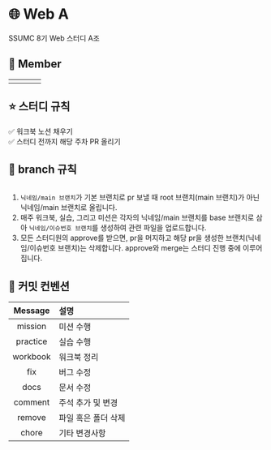 # 🌐 Web A

SSUMC 8기 Web 스터디 A조

## 👥 Member

|                                         |                                     |                                 |                             |
| :-------------------------------------------: | :---------------------------------------: | :-----------------------------------: | :-------------------------------: |
|                                           |                                       |                                   |                               |


## ⭐️ 스터디 규칙
✅ 워크북 노션 채우기 <br />
✅ 스터디 전까지 해당 주차 PR 올리기


## 🌳 branch 규칙

```bash
```

1. `닉네임/main 브랜치`가 기본 브랜치로 pr 보낼 때 root 브랜치(main 브랜치)가 아닌 닉네임/main 브랜치로 올립니다.
2. 매주 워크북, 실습, 그리고 미션은 각자의 닉네임/main 브랜치를 base 브랜치로 삼아 `닉네임/이슈번호 브랜치`를 생성하여 관련 파일을 업로드합니다.
3. 모든 스터디원의 approve를 받으면, pr을 머지하고 해당 pr을 생성한 브랜치(닉네임/이슈번호 브랜치)는 삭제합니다. approve와 merge는 스터디 진행 중에 이루어집니다.


## 🔖 커밋 컨벤션

| Message  | 설명                |
| :------: | :------------------ |
| mission  | 미션 수행           |
| practice | 실습 수행           |
| workbook | 워크북 정리         |
|   fix    | 버그 수정           |
|   docs   | 문서 수정           |
| comment  | 주석 추가 및 변경   |
|  remove  | 파일 혹은 폴더 삭제 |
|  chore   | 기타 변경사항       |

